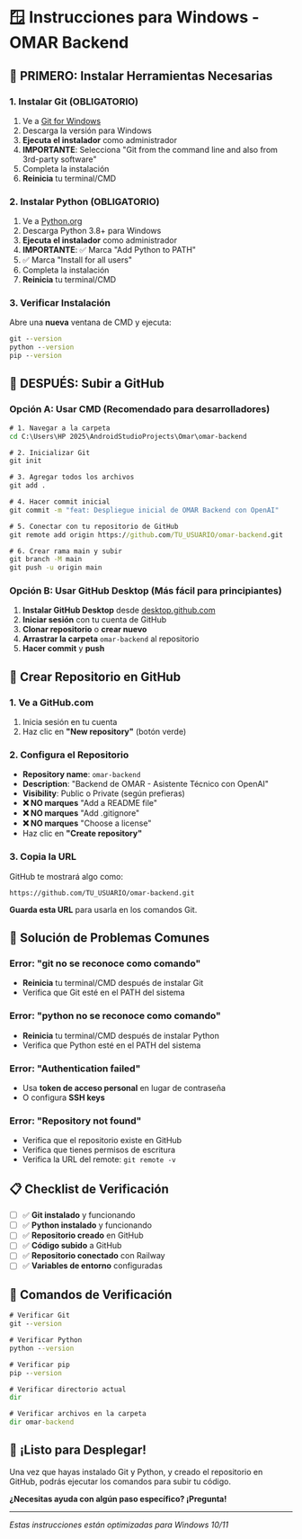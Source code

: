 # 🪟 Instrucciones para Windows - OMAR Backend

## 🚨 **PRIMERO: Instalar Herramientas Necesarias**

### **1. Instalar Git (OBLIGATORIO)**
1. Ve a [Git for Windows](https://git-scm.com/download/win)
2. Descarga la versión para Windows
3. **Ejecuta el instalador** como administrador
4. **IMPORTANTE**: Selecciona "Git from the command line and also from 3rd-party software"
5. Completa la instalación
6. **Reinicia** tu terminal/CMD

### **2. Instalar Python (OBLIGATORIO)**
1. Ve a [Python.org](https://www.python.org/downloads/)
2. Descarga Python 3.8+ para Windows
3. **Ejecuta el instalador** como administrador
4. **IMPORTANTE**: ✅ Marca "Add Python to PATH"
5. ✅ Marca "Install for all users"
6. Completa la instalación
7. **Reinicia** tu terminal/CMD

### **3. Verificar Instalación**
Abre una **nueva** ventana de CMD y ejecuta:
```cmd
git --version
python --version
pip --version
```

## 🚀 **DESPUÉS: Subir a GitHub**

### **Opción A: Usar CMD (Recomendado para desarrolladores)**
```cmd
# 1. Navegar a la carpeta
cd C:\Users\HP 2025\AndroidStudioProjects\Omar\omar-backend

# 2. Inicializar Git
git init

# 3. Agregar todos los archivos
git add .

# 4. Hacer commit inicial
git commit -m "feat: Despliegue inicial de OMAR Backend con OpenAI"

# 5. Conectar con tu repositorio de GitHub
git remote add origin https://github.com/TU_USUARIO/omar-backend.git

# 6. Crear rama main y subir
git branch -M main
git push -u origin main
```

### **Opción B: Usar GitHub Desktop (Más fácil para principiantes)**
1. **Instalar GitHub Desktop** desde [desktop.github.com](https://desktop.github.com/)
2. **Iniciar sesión** con tu cuenta de GitHub
3. **Clonar repositorio** o **crear nuevo**
4. **Arrastrar la carpeta** `omar-backend` al repositorio
5. **Hacer commit** y **push**

## 🔗 **Crear Repositorio en GitHub**

### **1. Ve a GitHub.com**
1. Inicia sesión en tu cuenta
2. Haz clic en **"New repository"** (botón verde)

### **2. Configura el Repositorio**
- **Repository name**: `omar-backend`
- **Description**: "Backend de OMAR - Asistente Técnico con OpenAI"
- **Visibility**: Public o Private (según prefieras)
- **❌ NO marques** "Add a README file"
- **❌ NO marques** "Add .gitignore"
- **❌ NO marques** "Choose a license"
- Haz clic en **"Create repository"**

### **3. Copia la URL**
GitHub te mostrará algo como:
```
https://github.com/TU_USUARIO/omar-backend.git
```
**Guarda esta URL** para usarla en los comandos Git.

## 🐛 **Solución de Problemas Comunes**

### **Error: "git no se reconoce como comando"**
- **Reinicia** tu terminal/CMD después de instalar Git
- Verifica que Git esté en el PATH del sistema

### **Error: "python no se reconoce como comando"**
- **Reinicia** tu terminal/CMD después de instalar Python
- Verifica que Python esté en el PATH del sistema

### **Error: "Authentication failed"**
- Usa **token de acceso personal** en lugar de contraseña
- O configura **SSH keys**

### **Error: "Repository not found"**
- Verifica que el repositorio existe en GitHub
- Verifica que tienes permisos de escritura
- Verifica la URL del remote: `git remote -v`

## 📋 **Checklist de Verificación**

- [ ] ✅ **Git instalado** y funcionando
- [ ] ✅ **Python instalado** y funcionando
- [ ] ✅ **Repositorio creado** en GitHub
- [ ] ✅ **Código subido** a GitHub
- [ ] ✅ **Repositorio conectado** con Railway
- [ ] ✅ **Variables de entorno** configuradas

## 🎯 **Comandos de Verificación**

```cmd
# Verificar Git
git --version

# Verificar Python
python --version

# Verificar pip
pip --version

# Verificar directorio actual
dir

# Verificar archivos en la carpeta
dir omar-backend
```

## 🚀 **¡Listo para Desplegar!**

Una vez que hayas instalado Git y Python, y creado el repositorio en GitHub, podrás ejecutar los comandos para subir tu código.

**¿Necesitas ayuda con algún paso específico? ¡Pregunta!**

---

*Estas instrucciones están optimizadas para Windows 10/11*
